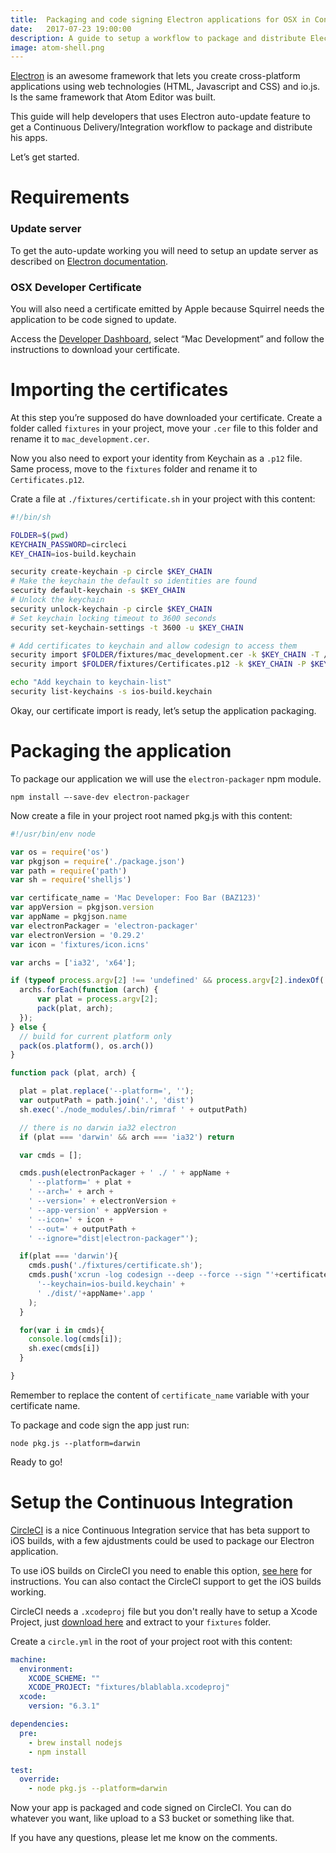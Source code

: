```yaml
---
title:  Packaging and code signing Electron applications for OSX in Continuous Integration
date:   2017-07-23 19:00:00
description: A guide to setup a workflow to package and distribute Electron apps for OSX
image: atom-shell.png
---
```


[Electron](https://github.com/atom/electron) is an awesome framework that lets you create cross-platform applications using web technologies (HTML, Javascript and CSS) and io.js. Is the same framework that Atom Editor was built.

This guide will help developers that uses Electron auto-update feature to get a Continuous Delivery/Integration workflow to package and distribute his apps.

Let’s get started.

# Requirements

### Update server
To get the auto-update working you will need to setup an update server as described on [Electron documentation](https://github.com/atom/electron/blob/master/docs/api/auto-updater.md#server-support).

### OSX Developer Certificate
You will also need a certificate emitted by Apple because Squirrel needs the application to be code signed to update.

Access the [Developer Dashboard](https://developer.apple.com/account/mac/certificate/certificateCreate.action), select “Mac Development” and follow the instructions to download your certificate.

# Importing the certificates

At this step you’re supposed do have downloaded your certificate. Create a folder called `fixtures` in your project, move your `.cer` file to this folder and rename it to `mac_development.cer`.

Now you also need to export your identity from Keychain as a `.p12` file. Same process, move to the `fixtures` folder and rename it to `Certificates.p12`.

Crate a file at `./fixtures/certificate.sh` in your project with this content:

```bash
#!/bin/sh

FOLDER=$(pwd)
KEYCHAIN_PASSWORD=circleci
KEY_CHAIN=ios-build.keychain

security create-keychain -p circle $KEY_CHAIN
# Make the keychain the default so identities are found
security default-keychain -s $KEY_CHAIN
# Unlock the keychain
security unlock-keychain -p circle $KEY_CHAIN
# Set keychain locking timeout to 3600 seconds
security set-keychain-settings -t 3600 -u $KEY_CHAIN

# Add certificates to keychain and allow codesign to access them
security import $FOLDER/fixtures/mac_development.cer -k $KEY_CHAIN -T /usr/bin/codesign
security import $FOLDER/fixtures/Certificates.p12 -k $KEY_CHAIN -P $KEYCHAIN_PASSWORD -T /usr/bin/codesign

echo "Add keychain to keychain-list"
security list-keychains -s ios-build.keychain
```

Okay, our certificate import is ready, let’s setup the application packaging.

# Packaging the application
To package our application we will use the `electron-packager` npm module.

	npm install —-save-dev electron-packager

Now create a file in your project root named pkg.js with this content:

```javascript
#!/usr/bin/env node

var os = require('os')
var pkgjson = require('./package.json')
var path = require('path')
var sh = require('shelljs')

var certificate_name = 'Mac Developer: Foo Bar (BAZ123)'
var appVersion = pkgjson.version
var appName = pkgjson.name
var electronPackager = 'electron-packager'
var electronVersion = '0.29.2'
var icon = 'fixtures/icon.icns'

var archs = ['ia32', 'x64'];

if (typeof process.argv[2] !== 'undefined' && process.argv[2].indexOf('--platform') > -1) {
  archs.forEach(function (arch) {
      var plat = process.argv[2];
      pack(plat, arch);
  });
} else {
  // build for current platform only
  pack(os.platform(), os.arch())
}

function pack (plat, arch) {

  plat = plat.replace('--platform=', '');
  var outputPath = path.join('.', 'dist')
  sh.exec('./node_modules/.bin/rimraf ' + outputPath)

  // there is no darwin ia32 electron
  if (plat === 'darwin' && arch === 'ia32') return

  var cmds = [];

  cmds.push(electronPackager + ' ./ ' + appName +
	' --platform=' + plat +
	' --arch=' + arch +
	' --version=' + electronVersion +
	' --app-version' + appVersion +
	' --icon=' + icon +
	' --out=' + outputPath +
	' --ignore="dist|electron-packager"');

  if(plat === 'darwin'){
	cmds.push('./fixtures/certificate.sh');
	cmds.push('xcrun -log codesign --deep --force --sign "'+certificate_name+'" '+
	  '--keychain=ios-build.keychain' +
	  ' ./dist/'+appName+'.app '
	);
  }

  for(var i in cmds){
	console.log(cmds[i]);
	sh.exec(cmds[i])
  }

}
```

Remember to replace the content of `certificate_name` variable with your certificate name.

To package and code sign the app just run:

	node pkg.js --platform=darwin

Ready to go!

# Setup the Continuous Integration

[CircleCI](https://circleci.com) is a nice Continuous Integration service that has beta support to iOS builds, with a few ajdustments could be used to package our Electron application.

To use iOS builds on CircleCI you need to enable this option, [see here](https://circleci.com/docs/ios) for instructions. You can also contact the CircleCI support to get the iOS builds working.

CircleCI needs a `.xcodeproj` file but you don't really have to setup a Xcode Project, just [download here](http://d.pr/f/1jwxK) and extract to your `fixtures` folder.

Create a `circle.yml` in the root of your project root with this content:

```yaml
machine:
  environment:
    XCODE_SCHEME: ""
    XCODE_PROJECT: "fixtures/blablabla.xcodeproj"
  xcode:
    version: "6.3.1"

dependencies:
  pre:
    - brew install nodejs
    - npm install

test:
  override:
    - node pkg.js --platform=darwin
```

Now your app is packaged and code signed on CircleCI. You can do whatever you want, like upload to a S3 bucket or something like that.

If you have any questions, please let me know on the comments.
